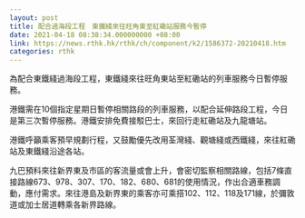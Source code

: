 ```yaml
---
layout: post
title: 配合過海段工程　東鐵綫來往旺角東至紅磡站服務今暫停
date: 2021-04-18 08:38:34.000000000 +08:00
link: https://news.rthk.hk/rthk/ch/component/k2/1586372-20210418.htm
categories: rthk
---
```


為配合東鐵綫過海段工程，東鐵綫來往旺角東站至紅磡站的列車服務今日暫停服務。

港鐵需在10個指定星期日暫停相關路段的列車服務，以配合延伸路段工程，今日是第三次暫停服務。港鐵安排免費接駁巴士，來回行走紅磡站及九龍塘站。

港鐵呼籲乘客預早規劃行程，又鼓勵優先改用荃灣綫、觀塘綫或西鐵綫，來往紅磡站及東鐵綫沿途各站。

九巴預料來往新界東及市區的客流量或會上升，會密切監察相關路線，包括7條直接路線673、978、307、170、182、680、681的使用情況，作出合適車務調動，應付需求。來往港島及新界東的乘客亦可乘搭102、112、118及171線，於彌敦道或加士居道轉乘各新界路線。
